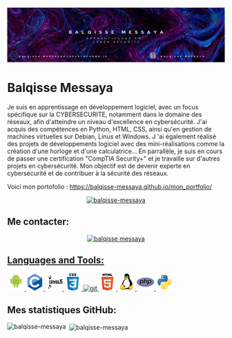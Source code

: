 ![Ma bannière](banner.png)
# Balqisse Messaya

Je suis en apprentissage en développement logiciel, avec un focus spécifique sur la CYBERSECURITE, notamment dans le domaine des réseaux, afin d'atteindre un niveau d'excellence en cybersécurité. J'ai acquis des compétences en Python, HTML, CSS, ainsi qu'en gestion de machines virtuelles sur Debian, Linus et Windows. J 'ai également réalisé des projets de développements logiciel avec des mini-réalisations comme la création d'une horloge et d'une calculatrice...
En parrallèle, je suis en cours de passer une certification "CompTIA Security+" et je travaille sur d'autres projets en cybersécurité. Mon objectif est de devenir experte en cybersécurité et de contribuer à la sécurité des réseaux.

Voici mon portofolio : https://balqisse-messaya.github.io/mon_portfolio/

<p align="center">
  <a href="https://github.com/ryo-ma/github-profile-trophy">
    <img src="https://github-profile-trophy.vercel.app/?username=balqisse-messaya" alt="balqisse-messaya" />
  </a>
</p>

## Me contacter:

<p align="center">
  <a href="https://www.linkedin.com/in/balqisse-messaya" target="_blank">
    <img src="https://raw.githubusercontent.com/rahuldkjain/github-profile-readme-generator/master/src/images/icons/Social/linked-in-alt.svg" alt="balqisse messaya" height="30" width="40" />
</p>

## Languages and Tools:

<p align="left">
  <a href="https://developer.android.com" target="_blank" rel="noreferrer">
    <img src="https://raw.githubusercontent.com/devicons/devicon/master/icons/android/android-original-wordmark.svg" alt="android" width="40" height="40"/>
  </a>
  <a href="https://www.cprogramming.com/" target="_blank" rel="noreferrer">
    <img src="https://raw.githubusercontent.com/devicons/devicon/master/icons/c/c-original.svg" alt="c" width="40" height="40"/>
  </a>
  <a href="https://canvasjs.com" target="_blank" rel="noreferrer">
    <img src="https://raw.githubusercontent.com/Hardik0307/Hardik0307/master/assets/canvasjs-charts.svg" alt="canvasjs" width="40" height="40"/>
  </a>
  <a href="https://www.w3schools.com/css/" target="_blank" rel="noreferrer">
    <img src="https://raw.githubusercontent.com/devicons/devicon/master/icons/css3/css3-original-wordmark.svg" alt="css3" width="40" height="40"/>
  </a>
  <a href="https://git-scm.com/" target="_blank" rel="noreferrer">
    <img src="https://www.vectorlogo.zone/logos/git-scm/git-scm-icon.svg" alt="git" width="40" height="40"/>
  </a>
  <a href="https://www.w3.org/html/" target="_blank" rel="noreferrer">
    <img src="https://raw.githubusercontent.com/devicons/devicon/master/icons/html5/html5-original-wordmark.svg" alt="html5" width="40" height="40"/>
  </a>
  <a href="https://www.linux.org/" target="_blank" rel="noreferrer">
    <img src="https://raw.githubusercontent.com/devicons/devicon/master/icons/linux/linux-original.svg" alt="linux" width="40" height="40"/>
  </a>
  <a href="https://www.php.net" target="_blank" rel="noreferrer">
    <img src="https://raw.githubusercontent.com/devicons/devicon/master/icons/php/php-original.svg" alt="php" width="40" height="40"/>
  </a>
  <a href="https://www.python.org" target="_blank" rel="noreferrer">
    <img src="https://raw.githubusercontent.com/devicons/devicon/master/icons/python/python-original.svg" alt="python" width="40" height="40"/>
  </a>
</p>

## Mes statistiques GitHub:

<p>
  <img align="left" src="https://github-readme-stats.vercel.app/api/top-langs?username=balqisse-messaya&show_icons=true&locale=en&layout=compact" alt="balqisse-messaya" />
</p>

<p>&nbsp;
  <img align="center" src="https://github-readme-stats.vercel.app/api?username=balqisse-messaya&show_icons=true&locale=en" alt="balqisse-messaya" />
</p>
